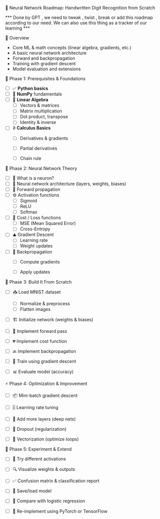  🧠 Neural Network Roadmap: Handwritten Digit Recognition from Scratch

 *** Done by GPT , we need to tweak , twist , break or add this roadmap according to our need. We can also use this thing as a tracker of our learning ***

📘 Overview
- Core ML & math concepts (linear algebra, gradients, etc.)
- A basic neural network architecture
- Forward and backpropagation
- Training with gradient descent
- Model evaluation and extensions

📅 Phase 1: Prerequisites & Foundations

- [ ] ✅ **Python basics**
- [ ] 🧮 **NumPy** fundamentals
- [ ] 📐 **Linear Algebra**
  - [ ] Vectors & matrices
  - [ ] Matrix multiplication
  - [ ] Dot product, transpose
  - [ ] Identity & inverse
- [ ] ∂ **Calculus Basics**
  - [ ] Derivatives & gradients
  - [ ] Partial derivatives
  - [ ] Chain rule



🧠 Phase 2: Neural Network Theory

- [ ] 🔬 What is a neuron?
- [ ] 🧱 Neural network architecture (layers, weights, biases)
- [ ] 🔁 Forward propagation
- [ ] ⚙️ Activation functions
  - [ ] Sigmoid
  - [ ] ReLU
  - [ ] Softmax
- [ ] 🎯 Cost / Loss functions
  - [ ] MSE (Mean Squared Error)
  - [ ] Cross-Entropy
- [ ] ⛰️ Gradient Descent
  - [ ] Learning rate
  - [ ] Weight updates
- [ ] 🔄 Backpropagation
  - [ ] Compute gradients
  - [ ] Apply updates


🧰 Phase 3: Build It From Scratch

- [ ] 📥 Load MNIST dataset
  - [ ] Normalize & preprocess
  - [ ] Flatten images
- [ ] 🏗️ Initialize network (weights & biases)
- [ ] 🧾 Implement forward pass
- [ ] 💔 Implement cost function
- [ ] 🔙 Implement backpropagation
- [ ] 🚆 Train using gradient descent
- [ ] 📊 Evaluate model (accuracy)


⚡ Phase 4: Optimization & Improvement

- [ ] 📦 Mini-batch gradient descent
- [ ] 🎚️ Learning rate tuning
- [ ] 🔗 Add more layers (deep nets)
- [ ] 🧯 Dropout (regularization)
- [ ] 💨 Vectorization (optimize loops)


🧪 Phase 5: Experiment & Extend

- [ ] 🔁 Try different activations
- [ ] 🔍 Visualize weights & outputs
- [ ] ✅ Confusion matrix & classification report
- [ ] 💾 Save/load model
- [ ] 🧮 Compare with logistic regression
- [ ] 🔁 Re-implement using PyTorch or TensorFlow



